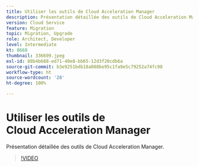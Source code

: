 ```yaml
---
title: Utiliser les outils de Cloud Acceleration Manager
description: Présentation détaillée des outils de Cloud Acceleration Manager.
version: Cloud Service
feature: Migration
topic: Migration, Upgrade
role: Architect, Developer
level: Intermediate
kt: 8668
thumbnail: 336699.jpeg
exl-id: 88b4b688-ed71-40e8-bb65-12d3f20cdb6a
source-git-commit: b3e9251bdb18a008be95c1fa9e5c79252a74fc98
workflow-type: ht
source-wordcount: '28'
ht-degree: 100%

---
```


# Utiliser les outils de Cloud Acceleration Manager

Présentation détaillée des outils de Cloud Acceleration Manager.

>[!VIDEO](https://video.tv.adobe.com/v/336699?quality=12&learn=on)
